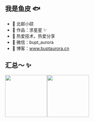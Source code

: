 
<!--
**BuptAurora/BuptAurora** is a ✨ _special_ ✨ repository because its `README.md` (this file) appears on your GitHub profile.

Here are some ideas to get you started:

- 🔭 I’m currently working on ...
- 🌱 I’m currently learning ...
- 👯 I’m looking to collaborate on ...
- 🤔 I’m looking for help with ...
- 💬 Ask me about ...
- 📫 How to reach me: ...
- 😄 Pronouns: ...
- ⚡ Fun fact: ...
-->

## 我是鱼皮 🐟
- 🐧 北邮小硕
- 🏡 作品：求星星 ✨
- 🌱 热爱技术，热爱分享 
- 💬 微信：bupt_aurora
- 🤔 博客：www.buptaurora.cn

## 汇总～ ✨

<img align="" height="137px" src="https://github-readme-stats.vercel.app/api?username=BuptAurora&hide_title=true&hide_border=true&show_icons=true&include_all_commits=true&line_height=21&bg_color=0,EC6C6C,FFD479,FFFC79,73FA79&theme=graywhite&locale=cn" /><img align="" height="137px" src="https://github-readme-stats.vercel.app/api/top-langs/?username=liyupi&hide_title=true&hide_border=true&layout=compact&bg_color=0,73FA79,73FDFF,D783FF&theme=graywhite&locale=cn" />
